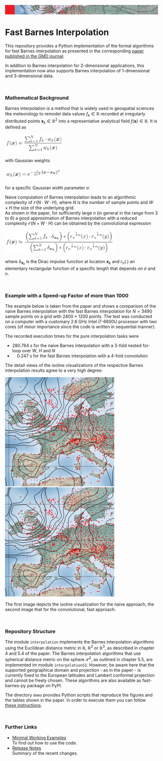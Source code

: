 <img src="doc/images/InterpolationStrip.png"/>

# Fast Barnes Interpolation

This repository provides a Python implementation of the formal algorithms for fast Barnes interpolation as presented in the corresponding [paper published in the GMD journal](https://gmd.copernicus.org/articles/16/1697/2023/gmd-16-1697-2023.pdf).

In addition to Barnes interpolation for 2-dimensional applications, this implementation now also supports Barnes interpolation of 1-dimensional and 3-dimensional data.

&nbsp;

### Mathematical Background

Barnes interpolation is a method that is widely used in geospatial sciences like meteorology to remodel data values $f_k \in \mathbb{R}$ recorded at irregularly distributed points $\mathbf{x}_k \in \mathbb{R}^2$ into a representative analytical field $f(\mathbf{x}) \in \mathbb{R}$.
It is defined as

<img src="doc\images\BarnesInterpolDef.png" width="196"/>

with Gaussian weights

<img src="doc\images\GaussianWeights.png" width="186"/>

for a specific Gaussian width parameter $\sigma$.

Naive computation of Barnes interpolation leads to an algorithmic complexity of $\mathcal{O}(N \cdot W \cdot H)$, where $N$ is the number of sample points and $W \times H$ the size of the underlying grid.  
As shown in the paper, for sufficiently large $n$ (in general in the range from 3 to 6) a good approximation of Barnes interpolation with a reduced complexity $\mathcal{O}(N + W \cdot H)$ can be obtained by the convolutional expression

<img src="doc\images\BarnesInterpolConvolExpr.png" width="364"/>

where $\delta_{\mathbf{x}_k}$ is the Dirac impulse function at location $\mathbf{x}_k$ and $r_n(.)$ an elementary rectangular function of a specific length that depends on $\sigma$ and $n$.

&nbsp;

### Example with a Speed-up Factor of more than 1000

The example below is taken from the paper and shows a comparison of the naive Barnes interpolation with the fast Barnes interpolation for $N = 3490$ sample points on a grid with $2400 \times 1200$ points.
The test was conducted on a computer with a customary 2.6 GHz Intel i7-6600U processor with two cores (of minor importance since the code is written in sequential manner).

The recorded execution times for the pure interpolation tasks were
- 280.764 s for the naive Barnes interpolation with a 3-fold nested for-loop over $W$, $H$ and $N$
- &nbsp; &nbsp; 0.247 s for the fast Barnes interpolation with a 4-fold convolution 

The detail views of the isoline visualizations of the respective Barnes interpolation results agree to a very high degree:

<img src="doc/images/NaiveBarnesDetail.png"> &nbsp; &nbsp; <img src="doc/images/ConvBarnesDetail.png">

The first image depicts the isoline visualization for the naive approach, the second image that for the convolutional, fast approach.

&nbsp;

### Repository Structure

The module `interpolation` implements the Barnes interpolation algorithms using the Euclidean distance metric in $\mathbb{R}$, $\mathbb{R}^2$ or $\mathbb{R}^3$, as described in chapter 4 and 5.4 of the paper.
The Barnes interpolation algorithms that use spherical distance metric on the sphere $\mathcal{S}^2$, as outlined in chapter 5.5, are implemented im module `interpolationS2`.
However, be aware here that the supported geographical domain and projection - as in the paper - is currently fixed to the European latitudes and Lambert conformal projection and cannot be freely chosen.
These algorithms are also available as fast-barnes-py package on PyPI.

The directory `demo` provides Python scripts that reproduce the figures and the tables shown in the paper.
In order to execute them you can follow [these instructions](./doc/ReproduceResults_Doc.md).

&nbsp;

### Further Links

- [Minimal Working Examples](./doc/MinimalWorkingExamples_Doc.md)  
To find out how to use the code.
- [Release Notes](./RELEASE-NOTES.md)  
Summary of the recent changes.

